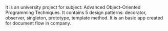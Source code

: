 It is an university project for subject: Advanced Object-Oriented Programming Techniques. 
It contains 5 design patterns: decorator, observer, singleton, prototype, template method. 
It is an basic app created for document flow in company.
